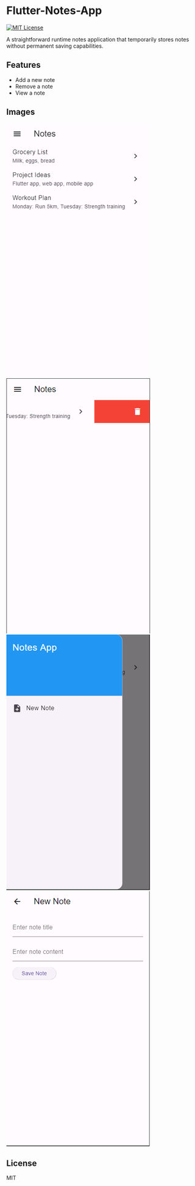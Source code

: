# Flutter-Notes-App
[![MIT License](https://img.shields.io/badge/License-MIT-green.svg)](https://choosealicense.com/licenses/mit/)

A straightforward runtime notes application that temporarily stores notes without permanent saving capabilities.

## Features

- Add a new note
- Remove a note
- View a note

## Images
![1](https://github.com/MohamedAYassin/Flutter-Notes-App/blob/main/showcase/1.png?raw=true)
![2](https://github.com/MohamedAYassin/Flutter-Notes-App/blob/main/showcase/2.png?raw=true)
![3](https://github.com/MohamedAYassin/Flutter-Notes-App/blob/main/showcase/3.png?raw=true)
![4](https://github.com/MohamedAYassin/Flutter-Notes-App/blob/main/showcase/4.png?raw=true)

## License

MIT

